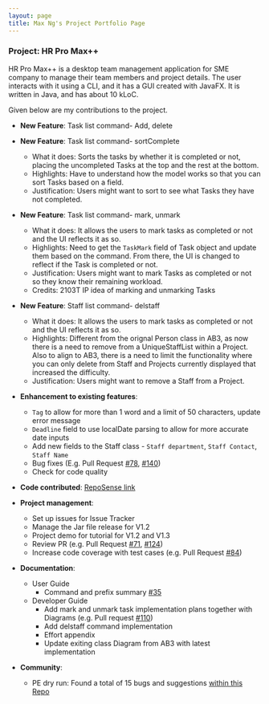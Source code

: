 ```yaml
---
layout: page
title: Max Ng's Project Portfolio Page
---
```


### Project: HR Pro Max++

HR Pro Max++ is a desktop team management application for SME company to manage their team members and project details.
The user interacts with it using a CLI, and it has a GUI created with JavaFX.
It is written in Java, and has about 10 kLoC.

Given below are my contributions to the project.

* **New Feature**: Task list command- Add, delete

* **New Feature**: Task list command- sortComplete
  * What it does: Sorts the tasks by whether it is completed or not, placing the uncompleted Tasks at the top and the rest at the bottom.
  * Highlights: Have to understand how the model works so that you can sort Tasks based on a field.
  * Justification: Users might want to sort to see what Tasks they have not completed.

* **New Feature**: Task list command- mark, unmark
  * What it does: It allows the users to mark tasks as completed or not and the UI reflects it as so.
  * Highlights: Need to get the `TaskMark` field of Task object and update them based on the command. From there, the UI is changed to reflect if the Task is completed or not.
  * Justification: Users might want to mark Tasks as completed or not so they know their remaining workload.
  * Credits: 2103T IP idea of marking and unmarking Tasks

* **New Feature**: Staff list command- delstaff
  * What it does: It allows the users to mark tasks as completed or not and the UI reflects it as so.
  * Highlights: Different from the orignal Person class in AB3, as now there is a need to remove from a UniqueStaffList within a Project. Also to align to AB3, there is a need to limit the functionality where you can only delete from Staff and Projects currently displayed that increased the difficulty.
  * Justification: Users might want to remove a Staff from a Project.

* **Enhancement to existing features**:
  * `Tag` to allow for more than 1 word and a limit of 50 characters, update error message
  * `Deadline` field to use localDate parsing to allow for more accurate date inputs
  * Add new fields to the Staff class - `Staff department`, `Staff Contact`, `Staff Name`
  * Bug fixes (E.g. Pull Request [#78](https://github.com/AY2223S1-CS2103T-T09-3/tp/pull/78), [#140](https://github.com/AY2223S1-CS2103T-T09-3/tp/pull/140))
  * Check for code quality

* **Code contributed**: [RepoSense link](https://nus-cs2103-ay2223s1.github.io/tp-dashboard/?search=maxng17&breakdown=true)

* **Project management**:
  * Set up issues for Issue Tracker
  * Manage the Jar file release for V1.2
  * Project demo for tutorial for V1.2 and V1.3
  * Review PR (e.g. Pull Request [#71](https://github.com/AY2223S1-CS2103T-T09-3/tp/pull/71), [#124](https://github.com/AY2223S1-CS2103T-T09-3/tp/pull/124))
  * Increase code coverage with test cases (e.g. Pull Request [#84](https://github.com/AY2223S1-CS2103T-T09-3/tp/pull/84))

* **Documentation**:

  * User Guide
    * Command and prefix summary [#35](https://github.com/AY2223S1-CS2103T-T09-3/tp/pull/35)
  * Developer Guide
    * Add mark and unmark task implementation plans together with Diagrams (e.g. Pull request [#110](https://github.com/AY2223S1-CS2103T-T09-3/tp/pull/110))
    * Add delstaff command implementation
    * Effort appendix
    * Update exiting class Diagram from AB3 with latest implementation

* **Community**:
  * PE dry run: Found a total of 15 bugs and suggestions [within this Repo](https://github.com/maxng17/ped/issues)

